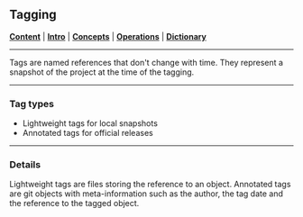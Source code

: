 ## Tagging
[**Content**](../README.md) |
[**Intro**](../01-Introduction) |
[**Concepts**](../02-Concepts) |
[**Operations**](../03-Operations) |
[**Dictionary**](../04-Appendix/dictionary.md)
________________________________________________________________________________

Tags are named references that don't change with time. They represent a
snapshot of the project at the time of the tagging.

-------------------------------------------------------------------------------
### Tag types

- Lightweight tags for local snapshots
- Annotated tags for official releases

-------------------------------------------------------------------------------
### Details

Lightweight tags are files storing the reference to an object. Annotated 
tags are git objects with meta-information such as the author, the tag date 
and the reference to the tagged object.




